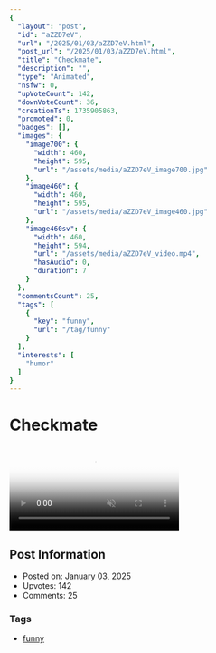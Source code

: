 ```yaml
---
{
  "layout": "post",
  "id": "aZZD7eV",
  "url": "/2025/01/03/aZZD7eV.html",
  "post_url": "/2025/01/03/aZZD7eV.html",
  "title": "Checkmate",
  "description": "",
  "type": "Animated",
  "nsfw": 0,
  "upVoteCount": 142,
  "downVoteCount": 36,
  "creationTs": 1735905863,
  "promoted": 0,
  "badges": [],
  "images": {
    "image700": {
      "width": 460,
      "height": 595,
      "url": "/assets/media/aZZD7eV_image700.jpg"
    },
    "image460": {
      "width": 460,
      "height": 595,
      "url": "/assets/media/aZZD7eV_image460.jpg"
    },
    "image460sv": {
      "width": 460,
      "height": 594,
      "url": "/assets/media/aZZD7eV_video.mp4",
      "hasAudio": 0,
      "duration": 7
    }
  },
  "commentsCount": 25,
  "tags": [
    {
      "key": "funny",
      "url": "/tag/funny"
    }
  ],
  "interests": [
    "humor"
  ]
}
---
```


# Checkmate

<video controls playsinline loop muted poster="/assets/media/aZZD7eV_image460.jpg">
  <source src="/assets/media/aZZD7eV_video.mp4" type="video/mp4">
  Your browser does not support the video tag.
</video>

## Post Information

- Posted on: January 03, 2025
- Upvotes: 142
- Comments: 25

### Tags

- [funny](/tag/funny)

